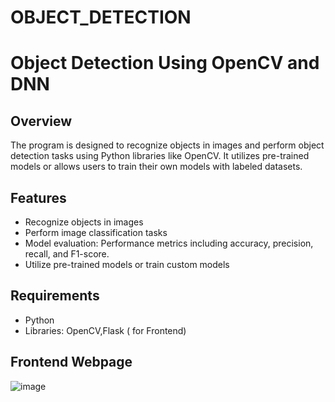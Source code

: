 # OBJECT_DETECTION

# Object Detection Using OpenCV and DNN 

## Overview
The program is designed to recognize objects in images and perform object detection tasks using Python libraries like OpenCV. It utilizes pre-trained models or allows users to train their own models with labeled datasets.

## Features
- Recognize objects in images
- Perform image classification tasks
- Model evaluation: Performance metrics including accuracy, precision, recall, and F1-score.
- Utilize pre-trained models or train custom models

## Requirements
- Python 
- Libraries: OpenCV,Flask ( for Frontend)

## Frontend Webpage
![image](https://github.com/yerram-karthik/OBJECT-DETECTION/assets/136573431/19f91730-5c19-402b-aa22-87836e5f88f9)






